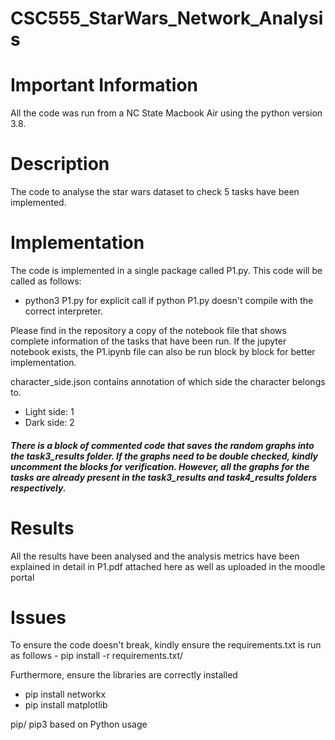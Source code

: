 # CSC555_StarWars_Network_Analysis

# Important Information
All the code was run from a NC State Macbook Air using the python version 3.8.

# Description
The code to analyse the star wars dataset to check 5 tasks have been implemented.

# Implementation
The code is implemented in a single package called P1.py. This code will be
called as follows:
- python3 P1.py for explicit call if python P1.py doesn't compile with the correct interpreter.

Please find in the repository a copy of the notebook file that shows complete information of the tasks that have been run.
If the jupyter notebook exists, the P1.ipynb file can also be run block by block for better implementation.

character_side.json contains annotation of which side the character belongs to.
- Light side: 1
- Dark side: 2
##### There is a block of commented code that saves the random graphs into the task3_results folder. If the graphs need to be double checked, kindly uncomment the blocks for verification. However, all the graphs for the tasks are already present in the task3_results and task4_results folders respectively.

# Results
All the results have been analysed and the analysis metrics have been explained in detail in P1.pdf attached here as well as uploaded in the moodle portal

# Issues
To ensure the code doesn't break, kindly ensure the requirements.txt is run as follows - pip install -r requirements.txt/

Furthermore, ensure the libraries are correctly installed
- pip install networkx
- pip install matplotlib

pip/ pip3 based on Python usage 

